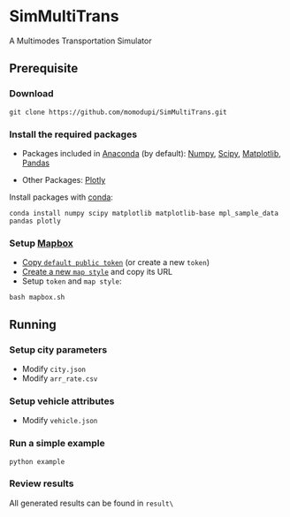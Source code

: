 # SimMultiTrans
A Multimodes Transportation Simulator

## Prerequisite
### Download
```
git clone https://github.com/momodupi/SimMultiTrans.git
```

### Install the required packages

- Packages included in [Anaconda](https://www.anaconda.com/distribution/) (by default): [Numpy](https://numpy.org/), [Scipy](https://www.scipy.org/), [Matplotlib](https://matplotlib.org/), [Pandas](https://pandas.pydata.org/) 

- Other Packages: [Plotly](https://plot.ly/)

Install packages with [conda](https://docs.conda.io/en/latest/):
```
conda install numpy scipy matplotlib matplotlib-base mpl_sample_data pandas plotly
```

### Setup [Mapbox](https://www.mapbox.com/)
- [Copy `default public token`](https://account.mapbox.com/) (or create a new `token`)
- [Create a new `map style`](https://studio.mapbox.com/) and copy its URL
- Setup `token` and `map style`:
```
bash mapbox.sh
```

## Running
### Setup city parameters
- Modify `city.json`
- Modify `arr_rate.csv`

### Setup vehicle attributes
- Modify `vehicle.json`

### Run a simple example
```
python example
```

### Review results
All generated results can be found in `result\`
